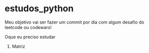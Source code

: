 # estudos_python
Meu objetivo vai ser fazer um commit por dia com algum desafio do leetcode ou codewars!

Oque eu preciso estudar
1. Matriz
